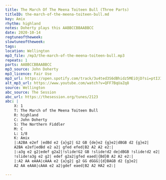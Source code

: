 ```yaml
---
title: The March Of The Meena Toiteen Bull (Three Parts)
titleID: the-march-of-the-meena-toiteen-bull.md
key: Amix
rhythm: highland
notes: Doherty plays this AABBCCBBAABBCC
date: 2020-10-14
regtuneoftheweek:
slowtuneoftheweek:
tags:
location: Wellington
mp3_file: /mp3/the-march-of-the-meena-toiteen-bull.mp3
repeats: 1
parts: AABBCCBBAABBCC
mp3_source: John Doherty
mp3_licence: Fair Use
mp3_url: https://open.spotify.com/track/3u4ted3S6dBhidz5MEiOjD?si=ptIJIjTJSAGVvDRSmh4uwQ
alt_mp3_url: https://www.youtube.com/watch?v=QFF7BqUaZq8
source: Wellington
abc_source: The Session
abc_url: https://thesession.org/tunes/2123
abc: |
    X: 1
    T: The March of the Meena Toiteen Bull
    R: highland
    C: John Doherty
    S: The Northern Fiddler
    M: C
    L: 1/8
    K: Amix
    |:A2BA e2ef |edBd e2 {a}g2| G2 GB {de}e2 {g}e2|dBGB d2 {g}e2|
    A2BA e2ef|edBd e2 a2| gfed efed|B2 A2 A2 e2:|
    |:a3g e2 g2|edef g2a2|!slide!G2 GB !slide!d2 de|dBGB !slide!d2 e2|
    !slide!a3g e2 g2| edef g2a2|gfed eaed|{Bd}B A2 A2 e2:|
    |:A2 AA eAAA|cAAA e2 {a}g2| g2 GG dGGG|{d}BAGB d2 {g}e2|
    A2 AA eAAA|cAAA e2 a2|gdef eaed|B2 A2 HA2 e2:|

---
```

